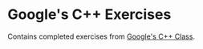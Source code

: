 # Google's C++ Exercises

Contains completed exercises from [Google's C++ Class](https://developers.google.com/edu/c++/).
